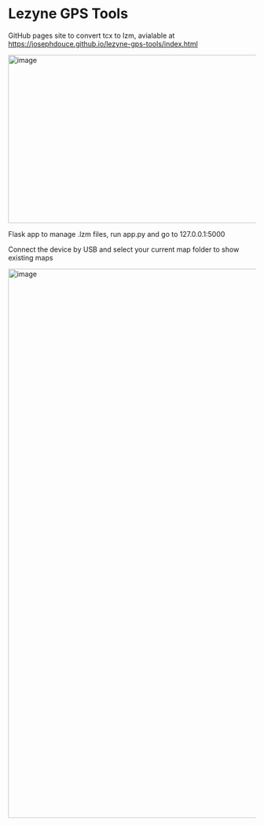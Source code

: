 # Lezyne GPS Tools

GitHub pages site to convert tcx to lzm, avialable at https://josephdouce.github.io/lezyne-gps-tools/index.html

<img width="528" height="342" alt="image" src="https://github.com/user-attachments/assets/82fd7ae8-a3a7-45ed-af89-8f030b253304" />

Flask app to manage .lzm files, run app.py and go to 127.0.0.1:5000

Connect the device by USB and select your current map folder to show existing maps

<img width="1261" height="1117" alt="image" src="https://github.com/user-attachments/assets/2ecefb5b-3858-41b5-9797-fef363808e4f" />



